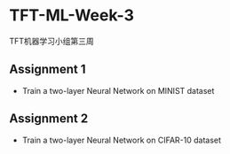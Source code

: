 # TFT-ML-Week-3
TFT机器学习小组第三周

## Assignment 1
* Train a two-layer Neural Network on MINIST dataset

## Assignment 2
* Train a two-layer Neural Network on CIFAR-10 dataset